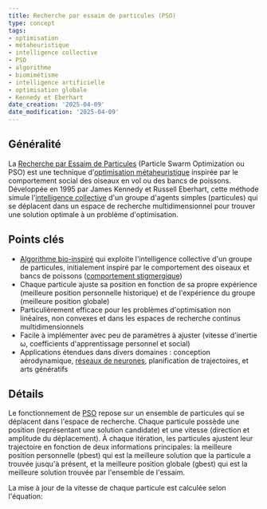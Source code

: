 ```yaml
---
title: Recherche par essaim de particules (PSO)
type: concept
tags:
- optimisation
- métaheuristique
- intelligence collective
- PSO
- algorithme
- biomimétisme
- intelligence artificielle
- optimisation globale
- Kennedy et Eberhart
date_creation: '2025-04-09'
date_modification: '2025-04-09'
---
```

## Généralité

La [Recherche par Essaim de Particules](https://fr.wikipedia.org/wiki/Optimisation_par_essaim_particolaire) (Particle Swarm Optimization ou PSO) est une technique d'[optimisation métaheuristique](https://fr.wikipedia.org/wiki/M%C3%A9taheuristique) inspirée par le comportement social des oiseaux en vol ou des bancs de poissons. Développée en 1995 par James Kennedy et Russell Eberhart, cette méthode simule l'[intelligence collective](https://fr.wikipedia.org/wiki/Intelligence_collective) d'un groupe d'agents simples (particules) qui se déplacent dans un espace de recherche multidimensionnel pour trouver une solution optimale à un problème d'optimisation.

## Points clés

- [Algorithme bio-inspiré](https://fr.wikipedia.org/wiki/Algorithme_bio-inspir%C3%A9) qui exploite l'intelligence collective d'un groupe de particules, initialement inspiré par le comportement des oiseaux et bancs de poissons ([comportement stigmergique](https://fr.wikipedia.org/wiki/Stigmergie))
- Chaque particule ajuste sa position en fonction de sa propre expérience (meilleure position personnelle historique) et de l'expérience du groupe (meilleure position globale)
- Particulièrement efficace pour les problèmes d'optimisation non linéaires, non convexes et dans les espaces de recherche continus multidimensionnels
- Facile à implémenter avec peu de paramètres à ajuster (vitesse d'inertie ω, coefficients d'apprentissage personnel et social)
- Applications étendues dans divers domaines : conception aérodynamique, [réseaux de neurones](https://fr.wikipedia.org/wiki/R%C3%A9seau_de_neurones_artificiels), planification de trajectoires, et arts génératifs

## Détails

Le fonctionnement de [PSO](https://fr.wikipedia.org/wiki/Optimisation_par_essaim_particulaire) repose sur un ensemble de particules qui se déplacent dans l'espace de recherche. Chaque particule possède une position (représentant une solution candidate) et une vitesse (direction et amplitude du déplacement). À chaque itération, les particules ajustent leur trajectoire en fonction de deux informations principales: la meilleure position personnelle (pbest) qui est la meilleure solution que la particule a trouvée jusqu'à présent, et la meilleure position globale (gbest) qui est la meilleure solution trouvée par l'ensemble de l'essaim.

La mise à jour de la vitesse de chaque particule est calculée selon l'équation: